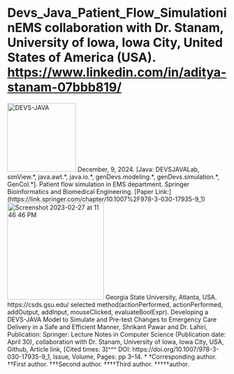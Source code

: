 # Devs_Java_Patient_Flow_SimulationinEMS collaboration with Dr. Stanam, University of Iowa, Iowa City, United States of America (USA). https://www.linkedin.com/in/aditya-stanam-07bbb819/
<img width="157" alt="DEVS-JAVA " src="https://github.com/spawar2/Devs_Java_Patient_Flow_SimulationinEMS/assets/25118302/c042be16-a604-41a6-aa97-ac59a060ce6f">
December, 9, 2024.
[Java: DEVSJAVALab, simView.*, java.awt.*, java.io.*, genDevs.modeling.*, genDevs.simulation.*, GenCol.*].
Patient flow simulation in EMS department.
Springer Bioinformatics and Biomedical Engineering. [Paper Link:](https://link.springer.com/chapter/10.1007%2F978-3-030-17935-9_1)
<img width="221" alt="Screenshot 2023-02-27 at 11 46 46 PM" src="https://user-images.githubusercontent.com/25118302/221758182-523254d5-8915-4613-bb38-636388918d99.png">
Georgia State University, Atlanta, USA.
https://csds.gsu.edu/
selected method(actionPerformed, actionPerformed, addOutput, addInput, mouseClicked, evaluateBoolExpr).
Developing a DEVS-JAVA Model to Simulate and Pre-test Changes to Emergency Care Delivery in a Safe and Efficient Manner, Shrikant Pawar and Dr. Lahiri, Publication: Springer: Lecture Notes in Computer Science (Publication date: April 30), collaboration with Dr. Stanam, University of Iowa, Iowa City, USA, Github, Article link, [Cited times: 3]^^^ DOI: https://doi.org/10.1007/978-3-030-17935-9_1, Issue, Volume, Pages: pp 3–14.
†
†Corresponding author. ††First author. †††Second author. ††††Third author. †††††author.
